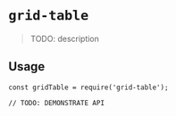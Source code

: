 # `grid-table`

> TODO: description

## Usage

```
const gridTable = require('grid-table');

// TODO: DEMONSTRATE API
```
